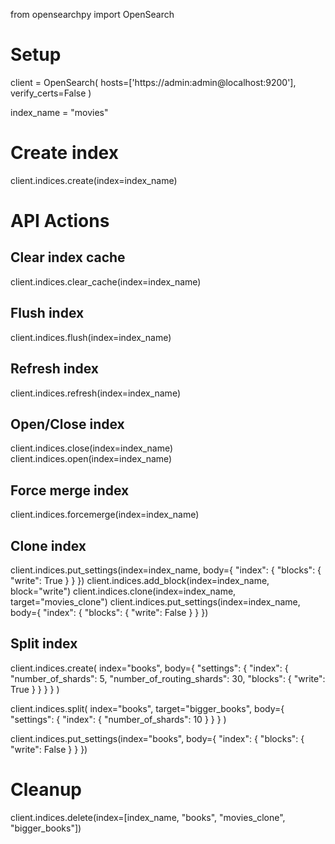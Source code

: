 from opensearchpy import OpenSearch

# Setup
client = OpenSearch(
    hosts=['https://admin:admin@localhost:9200'],
    verify_certs=False
)

index_name = "movies"

# Create index
client.indices.create(index=index_name)

# API Actions
## Clear index cache
client.indices.clear_cache(index=index_name)

## Flush index
client.indices.flush(index=index_name)

## Refresh index
client.indices.refresh(index=index_name)

## Open/Close index
client.indices.close(index=index_name)
client.indices.open(index=index_name)

## Force merge index
client.indices.forcemerge(index=index_name)

## Clone index
client.indices.put_settings(index=index_name, body={ "index": { "blocks": { "write": True } } })
client.indices.add_block(index=index_name, block="write")
client.indices.clone(index=index_name, target="movies_clone")
client.indices.put_settings(index=index_name, body={ "index": { "blocks": { "write": False } } })

## Split index
client.indices.create(
    index="books",
    body={
        "settings": {
            "index": {
                "number_of_shards": 5,
                "number_of_routing_shards": 30,
                "blocks": {
                    "write": True
                }
            }
        }
    }
)

client.indices.split(
    index="books",
    target="bigger_books",
    body={
        "settings": {
            "index": {
                "number_of_shards": 10
            }
        }
    }
)

client.indices.put_settings(index="books", body={ "index": { "blocks": { "write": False } } })

# Cleanup
client.indices.delete(index=[index_name, "books", "movies_clone", "bigger_books"])
